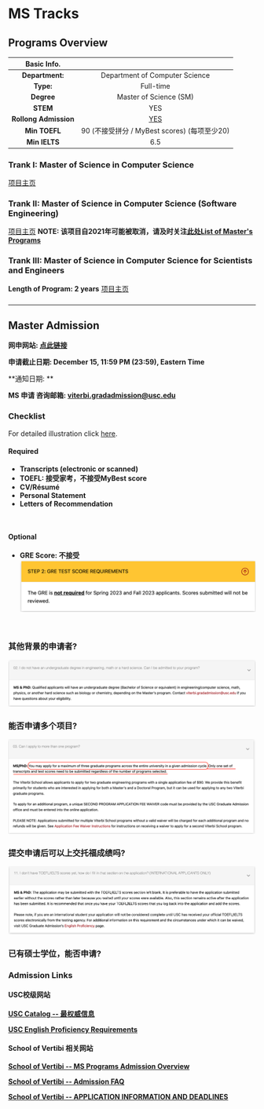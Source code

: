 # MS Tracks

## Programs Overview
|Basic Info.||
| :---: | :---: |
| **Department:** | Department of Computer Science |
| **Type:** | Full-time |
| **Degree** | Master of Science (SM) |
| **STEM** | YES |
| **Rollong Admission** | <U>YES</u> |
| **Min TOEFL** | 90 (不接受拼分 / MyBest scores) (每项至少20) |
| **Min IELTS** | 6.5 |

### Trank I: Master of Science in Computer Science
[项目主页](https://www.cs.usc.edu/academic-programs/masters/computer-science-general/)
### Trank II: Master of Science in Computer Science (Software Engineering)
[项目主页](https://www.cs.usc.edu/academic-programs/masters/software-engineering/)
**NOTE: 该项目自2021年可能被取消，请及时关注[此处List of Master's Programs](https://viterbigradadmission.usc.edu/programs/masters/msprograms/computer-science/)**
### Trank III: Master of Science in Computer Science for Scientists and Engineers
**Length of Program: 2 years**
[项目主页](https://www.cs.usc.edu/academic-programs/masters/software-engineering/)

### 

---

## Master Admission

**网申网站: [点此链接](https://viterbigradadmission.usc.edu/programs/masters/apply/ready-to-apply/)**

**申请截止日期: December 15, 11:59 PM (23:59), Eastern Time**

**通知日期: **

**MS 申请 咨询邮箱: viterbi.gradadmission@usc.edu**

### Checklist
For detailed illustration click [here]().

#### Required

- **Transcripts (electronic or scanned)**
- **TOEFL: 接受家考，不接受MyBest score**
- **CV/Résumé**
- **Personal Statement**
- **Letters of Recommendation**
</br>

#### Optional
- **GRE Score: 不接受**
![](./gre.png)

</br>

### 其他背景的申请者? 
![](./bg.png)

### 能否申请多个项目? 
![](./mul.png)

### 提交申请后可以上交托福成绩吗?
![](./toefl提交.png)

### 已有硕士学位，能否申请? 

###  Admission Links
#### USC校级网站
**[USC Catalog -- 最权威信息](https://catalogue.usc.edu/)**

**[USC English Proficiency Requirements](https://gradadm.usc.edu/lightboxes/international-students-english-proficiency/)**

#### School of Vertibi 相关网站
**[School of Vertibi -- MS Programs Admission Overview](https://viterbigradadmission.usc.edu/programs/masters/msprograms/)**

**[School of Vertibi -- Admission FAQ](https://viterbigradadmission.usc.edu/programs/masters/faq/)**

**[School of Vertibi -- APPLICATION INFORMATION AND DEADLINES](https://viterbigradadmission.usc.edu/programs/masters/apply/)**